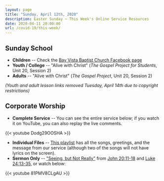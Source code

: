 ```yaml
---
layout: page
title: "Sunday, April 12th, 2020"
description: Easter Sunday ~ This Week's Online Service Resources
date: 2020-04-11 20:00:00
url: /covid-19/this-week/
---
```

## Sunday School

- **Children** -- Check the [Bay Vista Baptist Church Facebook page](https://www.facebook.com/groups/68059906209/)
- **Youth / College** -- "Alive with Christ" (_The Gospel Project for Students_, Unit 20, Session 2)
- **Adults** -- "Alive with Christ" (_The Gospel Project_, Unit 20, Session 2)

_(Youth and adult lesson links removed Tuesday, April 14th due to copyright restrictions)_

## Corporate Worship

- **Complete Service** -- You can see the entire service below; if you watch it on YouTube, you can also replay the live comments.

{{< youtube Dodg29OOSHA >}}

- **Individual Files** -- [This playlist](https://www.youtube.com/playlist?list=PLdltai4xtI5gT5pN_kufdqI4iCL4S8dUx) has all the songs, greetings, and the message from our service (although two of the songs will not have lyrics on the screen).
- **Sermon Only** -- ["Seeing, but Not Really"](/2020/04/seeing-but-not-really/) from [John 20:11-18](https://www.biblegateway.com/passage/?search=John+20%3A11-18&version=NIV) and [Luke 24:13-35](https://www.biblegateway.com/passage/?search=Luke+24%3A13-35&version=NIV), or watch below:

{{< youtube 81PMV8CLgAU >}}
